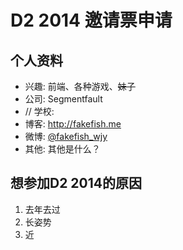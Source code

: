 # D2 2014 邀请票申请

## 个人资料

- 兴趣: 前端、各种游戏、<del>妹子</del>
- 公司: Segmentfault
- // 学校: 
- 博客: http://fakefish.me
- 微博: [@fakefish_wjy](http://weibo.com/fakefish) 
- 其他: 其他是什么？

## 想参加D2 2014的原因

1. 去年去过
2. 长姿势
3. 近
